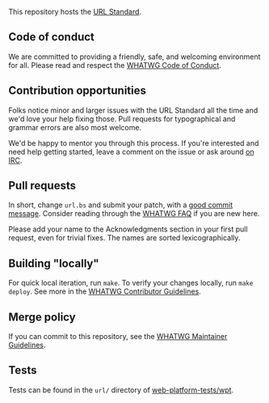 This repository hosts the [URL Standard](https://url.spec.whatwg.org/).

## Code of conduct

We are committed to providing a friendly, safe, and welcoming environment for all. Please read and
respect the [WHATWG Code of Conduct](https://whatwg.org/code-of-conduct).

## Contribution opportunities

Folks notice minor and larger issues with the URL Standard all the time and we'd love your help
fixing those. Pull requests for typographical and grammar errors are also most welcome.

We'd be happy to mentor you through this process. If you're interested and need help getting
started, leave a comment on the issue or ask around [on IRC](https://whatwg.org/irc).

## Pull requests

In short, change `url.bs` and submit your patch, with a
[good commit message](https://github.com/whatwg/meta/blob/master/COMMITTING.md). Consider
reading through the [WHATWG FAQ](https://whatwg.org/faq) if you are new here.

Please add your name to the Acknowledgments section in your first pull request, even for trivial
fixes. The names are sorted lexicographically.

## Building "locally"

For quick local iteration, run `make`. To verify your changes locally, run `make deploy`. See more
in the
[WHATWG Contributor Guidelines](https://github.com/whatwg/meta/blob/master/CONTRIBUTING.md#building).

## Merge policy

If you can commit to this repository, see the
[WHATWG Maintainer Guidelines](https://github.com/whatwg/meta/blob/master/MAINTAINERS.md).

## Tests

Tests can be found in the `url/` directory of
[web-platform-tests/wpt](https://github.com/web-platform-tests/wpt).
